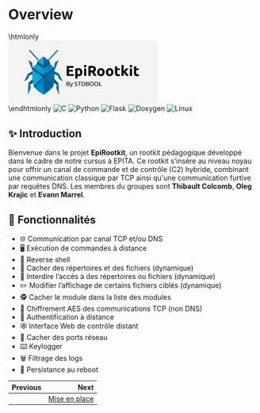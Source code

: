 # Overview

\htmlonly
<img 
  src="../img/logo_white.png" 
  style="
    display: block;
    border-radius: 8px; 
    width: 60%;
    overflow: hidden;
  "
/>
\endhtmlonly
![C](https://img.shields.io/badge/c-%2300599C.svg?logo=c&logoColor=white) ![Python](https://img.shields.io/badge/python-3670A0?logo=python&logoColor=ffdd54) ![Flask](https://img.shields.io/badge/flask-%23000.svg?logo=flask&logoColor=white) ![Doxygen](https://img.shields.io/badge/doxygen-2C4AA8?logo=doxygen&logoColor=white) ![Linux](https://img.shields.io/badge/Linux-FCC624?logo=linux&logoColor=black)

## ✨ Introduction

Bienvenue dans le projet **EpiRootkit**, un rootkit pédagogique développé dans le cadre de notre cursus à EPITA. Ce rootkit s’insère au niveau noyau pour offrir un canal de commande et de contrôle (C2) hybride, combinant une communication classique par TCP ainsi qu'une communication furtive par requêtes DNS. Les membres du groupes sont **Thibault Colcomb**, **Oleg Krajic** et **Evann Marrel**.

## 🚀 Fonctionnalités

- 🌐 Communication par canal TCP et/ou DNS  
- 🖥️ Exécution de commandes à distance  
- 🐚 Reverse shell  
- 🙈 Cacher des répertoires et des fichiers (dynamique)  
- 🚫 Interdire l’accès à des répertoires ou fichiers (dynamique)  
- ✏️ Modifier l’affichage de certains fichiers ciblés (dynamique)  
- 🕵️ Cacher le module dans la liste des modules  
- 🔐 Chiffrement AES des communications TCP (non DNS)  
- 🔑 Authentification à distance  
- 🕸️ Interface Web de contrôle distant  
- 🚪 Cacher des ports réseau  
- ⌨️ Keylogger  
- 🗑️ Filtrage des logs  
- 🔄 Persistance au reboot  

<div class="section_buttons">

| Previous                          | Next                               |
|:----------------------------------|-----------------------------------:|
|                                   | [Mise en place](02_install.md)      |
</div>